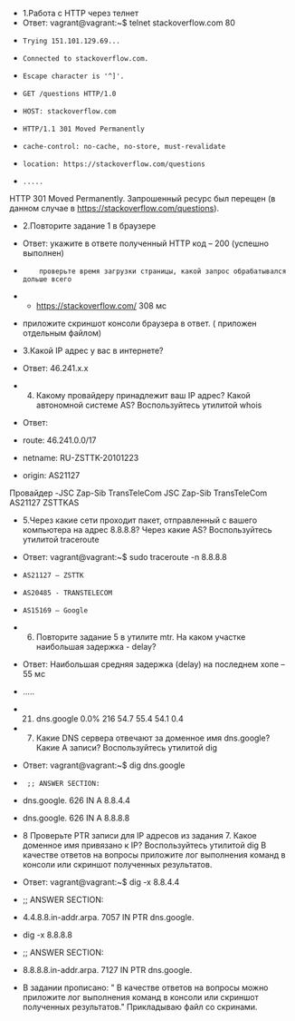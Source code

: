 * 1.Работа c HTTP через телнет
* Ответ: vagrant@vagrant:~$ telnet stackoverflow.com 80
*     Trying 151.101.129.69...
*     Connected to stackoverflow.com.
*     Escape character is '^]'.
*     GET /questions HTTP/1.0
*     HOST: stackoverflow.com

*     HTTP/1.1 301 Moved Permanently
*     cache-control: no-cache, no-store, must-revalidate
*     location: https://stackoverflow.com/questions
*     .....

 HTTP 301 Moved Permanently. Запрошенный ресурс был перещен (в данном случае в https://stackoverflow.com/questions).

* 2.Повторите задание 1 в браузере
* Ответ: укажите в ответе полученный HTTP код – 200 (успешно выполнен)
*         проверьте время загрузки страницы, какой запрос обрабатывался дольше всего 
*	 - https://stackoverflow.com/ 308 мс
*	 приложите скриншот консоли браузера в ответ. ( приложен отдельным файлом)

* 3.Какой IP адрес у вас в интернете?
* Ответ: 46.241.x.x

* 4. Какому провайдеру принадлежит ваш IP адрес? Какой автономной системе AS? Воспользуйтесь утилитой whois

* Ответ:

*   route:          46.241.0.0/17
*   netname:        RU-ZSTTK-20101223
*   origin:         AS21127

 Провайдер -JSC Zap-Sib TransTeleCom JSC Zap-Sib TransTeleCom AS21127 ZSTTKAS

* 5.Через какие сети проходит пакет, отправленный с вашего компьютера на адрес 8.8.8.8? Через какие AS? Воспользуйтесь утилитой traceroute

* Ответ: vagrant@vagrant:~$ sudo traceroute -n 8.8.8.8
*     AS21127 – ZSTTK
*     AS20485 - TRANSTELECOM
*     AS15169 – Google

* 6. Повторите задание 5 в утилите mtr. На каком участке наибольшая задержка - delay?
* Ответ:  Наибольшая средняя задержка (delay) на последнем хопе – 55 мс
   
*   .....
*   21. dns.google         0.0%   216   54.7   55.4  54.1   0.4


* 7. Какие DNS сервера отвечают за доменное имя dns.google? Какие A записи? Воспользуйтесь утилитой dig

* Ответ: vagrant@vagrant:~$ dig dns.google
*      ;; ANSWER SECTION:
*   dns.google.          626     IN      A       8.8.4.4
*   dns.google.          626     IN      A       8.8.8.8


* 8 Проверьте PTR записи для IP адресов из задания 7. Какое доменное имя привязано к IP? Воспользуйтесь утилитой dig
 В качестве ответов на вопросы приложите лог выполнения команд в консоли или скриншот полученных результатов.

* Ответ: vagrant@vagrant:~$ dig -x 8.8.4.4

*  ;; ANSWER SECTION:
*   4.4.8.8.in-addr.arpa.       7057    IN      PTR     dns.google.
*   dig -x 8.8.8.8

*    ;; ANSWER SECTION:
*    8.8.8.8.in-addr.arpa.       7127    IN      PTR     dns.google.


* В задании прописано: " В качестве ответов на вопросы можно приложите лог выполнения команд в консоли или скриншот полученных результатов." Прикладываю файл со скринами.


